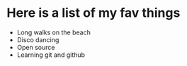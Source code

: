 # Here is a list of my fav things
- Long walks on the beach
- Disco dancing
- Open source
- Learning git and github
